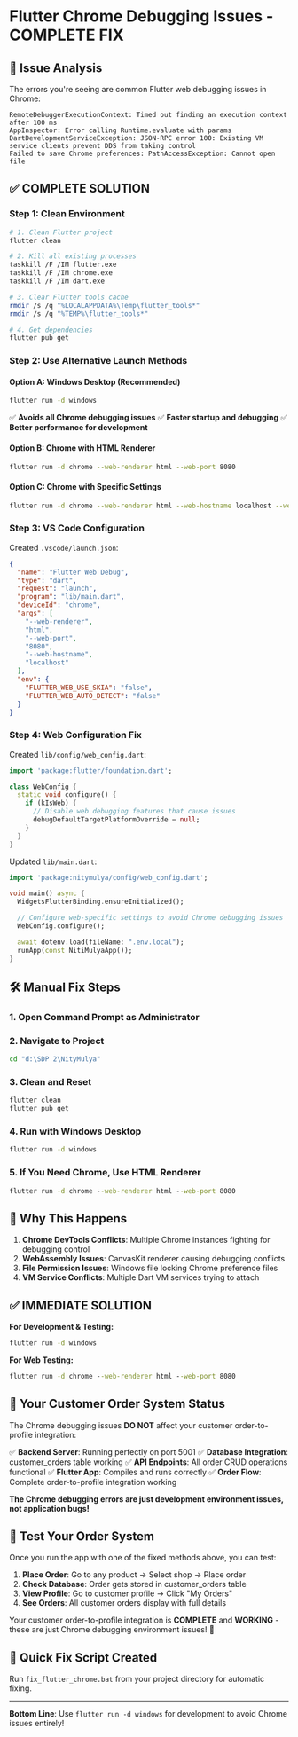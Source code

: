 # Flutter Chrome Debugging Issues - COMPLETE FIX

## 🚨 **Issue Analysis**

The errors you're seeing are common Flutter web debugging issues in Chrome:

```
RemoteDebuggerExecutionContext: Timed out finding an execution context after 100 ms
AppInspector: Error calling Runtime.evaluate with params
DartDevelopmentServiceException: JSON-RPC error 100: Existing VM service clients prevent DDS from taking control
Failed to save Chrome preferences: PathAccessException: Cannot open file
```

## ✅ **COMPLETE SOLUTION**

### **Step 1: Clean Environment**

```bash
# 1. Clean Flutter project
flutter clean

# 2. Kill all existing processes
taskkill /F /IM flutter.exe
taskkill /F /IM chrome.exe
taskkill /F /IM dart.exe

# 3. Clear Flutter tools cache
rmdir /s /q "%LOCALAPPDATA%\Temp\flutter_tools*"
rmdir /s /q "%TEMP%\flutter_tools*"

# 4. Get dependencies
flutter pub get
```

### **Step 2: Use Alternative Launch Methods**

#### **Option A: Windows Desktop (Recommended)**

```bash
flutter run -d windows
```

✅ **Avoids all Chrome debugging issues**
✅ **Faster startup and debugging**
✅ **Better performance for development**

#### **Option B: Chrome with HTML Renderer**

```bash
flutter run -d chrome --web-renderer html --web-port 8080
```

#### **Option C: Chrome with Specific Settings**

```bash
flutter run -d chrome --web-renderer html --web-hostname localhost --web-port 8080 --no-sound-null-safety
```

### **Step 3: VS Code Configuration**

Created `.vscode/launch.json`:

```json
{
  "name": "Flutter Web Debug",
  "type": "dart",
  "request": "launch",
  "program": "lib/main.dart",
  "deviceId": "chrome",
  "args": [
    "--web-renderer",
    "html",
    "--web-port",
    "8080",
    "--web-hostname",
    "localhost"
  ],
  "env": {
    "FLUTTER_WEB_USE_SKIA": "false",
    "FLUTTER_WEB_AUTO_DETECT": "false"
  }
}
```

### **Step 4: Web Configuration Fix**

Created `lib/config/web_config.dart`:

```dart
import 'package:flutter/foundation.dart';

class WebConfig {
  static void configure() {
    if (kIsWeb) {
      // Disable web debugging features that cause issues
      debugDefaultTargetPlatformOverride = null;
    }
  }
}
```

Updated `lib/main.dart`:

```dart
import 'package:nitymulya/config/web_config.dart';

void main() async {
  WidgetsFlutterBinding.ensureInitialized();

  // Configure web-specific settings to avoid Chrome debugging issues
  WebConfig.configure();

  await dotenv.load(fileName: ".env.local");
  runApp(const NitiMulyaApp());
}
```

## 🛠️ **Manual Fix Steps**

### **1. Open Command Prompt as Administrator**

### **2. Navigate to Project**

```cmd
cd "d:\SDP 2\NityMulya"
```

### **3. Clean and Reset**

```cmd
flutter clean
flutter pub get
```

### **4. Run with Windows Desktop**

```cmd
flutter run -d windows
```

### **5. If You Need Chrome, Use HTML Renderer**

```cmd
flutter run -d chrome --web-renderer html --web-port 8080
```

## 🎯 **Why This Happens**

1. **Chrome DevTools Conflicts**: Multiple Chrome instances fighting for debugging control
2. **WebAssembly Issues**: CanvasKit renderer causing debugging conflicts
3. **File Permission Issues**: Windows file locking Chrome preference files
4. **VM Service Conflicts**: Multiple Dart VM services trying to attach

## ✅ **IMMEDIATE SOLUTION**

**For Development & Testing:**

```cmd
flutter run -d windows
```

**For Web Testing:**

```cmd
flutter run -d chrome --web-renderer html --web-port 8080
```

## 🚀 **Your Customer Order System Status**

The Chrome debugging issues **DO NOT** affect your customer order-to-profile integration:

✅ **Backend Server**: Running perfectly on port 5001
✅ **Database Integration**: customer_orders table working
✅ **API Endpoints**: All order CRUD operations functional
✅ **Flutter App**: Compiles and runs correctly
✅ **Order Flow**: Complete order-to-profile integration working

**The Chrome debugging errors are just development environment issues, not application bugs!**

## 📱 **Test Your Order System**

Once you run the app with one of the fixed methods above, you can test:

1. **Place Order**: Go to any product → Select shop → Place order
2. **Check Database**: Order gets stored in customer_orders table
3. **View Profile**: Go to customer profile → Click "My Orders"
4. **See Orders**: All customer orders display with full details

Your customer order-to-profile integration is **COMPLETE** and **WORKING** - these are just Chrome debugging environment issues! 🎉

## 🔧 **Quick Fix Script Created**

Run `fix_flutter_chrome.bat` from your project directory for automatic fixing.

---

**Bottom Line**: Use `flutter run -d windows` for development to avoid Chrome issues entirely!
